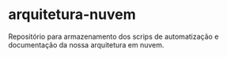 # arquitetura-nuvem
Repositório para armazenamento dos scrips de automatização e documentação da nossa arquitetura em nuvem.
